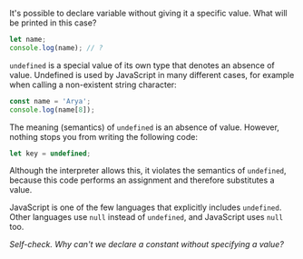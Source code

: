 
It's possible to declare variable without giving it a specific value. What will be printed in this case?

```javascript
let name;
console.log(name); // ?
```

`undefined` is a special value of its own type that denotes an absence of value. Undefined is used by JavaScript in many different cases, for example when calling a non-existent string character:

```javascript
const name = 'Arya';
console.log(name[8]);
```

The meaning (semantics) of `undefined` is an absence of value. However, nothing stops you from writing the following code:

```javascript
let key = undefined;
```

Although the interpreter allows this, it violates the semantics of `undefined`, because this code performs an assignment and therefore substitutes a value.

JavaScript is one of the few languages that explicitly includes `undefined`. Other languages use `null` instead of `undefined`, and JavaScript uses `null` too.

_Self-check. Why can't we declare a constant without specifying a value?_
